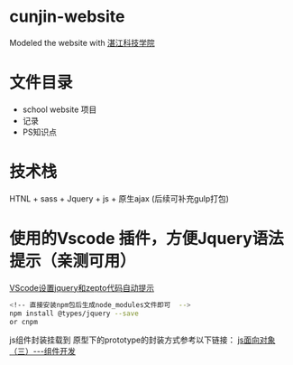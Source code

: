 # cunjin-website

Modeled the website with [湛江科技学院](https://www.zjkju.edu.cn/index.htm)

# 文件目录
- school website 项目
- 记录
- PS知识点

# 技术栈
HTNL + sass + Jquery + js + 原生ajax  (后续可补充gulp打包)

# 使用的Vscode 插件，方便Jquery语法提示（亲测可用）
 [VScode设置jquery和zepto代码自动提示](https://blog.csdn.net/darabiuz/article/details/119329823)
 ```bash
<!-- 直接安装npm包后生成node_modules文件即可  -->
 npm install @types/jquery --save  
 or cnpm
 ```
 
 

js组件封装挂载到 原型下的prototype的封装方式参考以下链接：
[js面向对象（三）---组件开发](https://www.likecs.com/show-983076.html)





